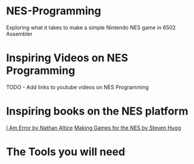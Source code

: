 # NES-Programming

Exploring what it takes to make a simple Nintendo NES game in 6502 Assembler

# Inspiring Videos on NES Programming

TODO - Add links to youtube videos on NES Programming

# Inspiring books on the NES platform
[I Am Error by Nathan Altice](https://www.amazon.com/Am-Error-Nintendo-Computer-Entertainment/dp/0262028778)
[Making Games for the NES by Steven Hugg ](https://www.amazon.com/Making-Games-NES-Steven-Hugg/dp/1075952727)
# The Tools you will need

